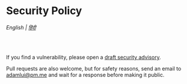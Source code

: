 # Security Policy

###### English | [हिंदी](hi/SECURITY.md)

<br>

If you find a vulnerability, please open a [draft security advisory](https://github.com/adamlui/autoclear-chatgpt-history/security/advisories/new).

Pull requests are also welcome, but for safety reasons, send an email to adamlui@pm.me and wait for a response before making it public.
